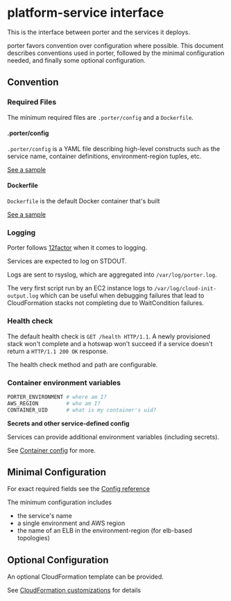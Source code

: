 platform-service interface
==========================

This is the interface between porter and the services it deploys.

porter favors convention over configuration where possible. This document
describes conventions used in porter, followed by the minimal configuration
needed, and finally some optional configuration.

Convention
----------

### Required Files

The minimum required files are `.porter/config` and a `Dockerfile`.

#### .porter/config

`.porter/config` is a YAML file describing high-level constructs such as the
service name, container definitions, environment-region tuples, etc.

[See a sample](../../sample_project/.porter/config)

#### Dockerfile

`Dockerfile` is the default Docker container that's built

[See a sample](../../sample_project/Dockerfile)

### Logging

Porter follows [12factor](http://12factor.net/logs) when it comes to logging.

Services are expected to log on STDOUT.

Logs are sent to rsyslog, which are aggregated into `/var/log/porter.log`.

The very first script run by an EC2 instance logs to
`/var/log/cloud-init-output.log` which can be useful when debugging failures
that lead to CloudFormation stacks not completing due to WaitCondition failures.

### Health check

The default health check is `GET /health HTTP/1.1`. A newly provisioned stack
won't complete and a hotswap won't succeed if a service doesn't return a
`HTTP/1.1 200 OK` response.

The health check method and path are configurable.

### Container environment variables

```bash
PORTER_ENVIRONMENT # where am I?
AWS_REGION         # who am I?
CONTAINER_UID      # what is my container's uid?
```

**Secrets and other service-defined config**

Services can provide additional environment variables (including secrets).

See [Container config](container-config.md) for more.

Minimal Configuration
---------------------

For exact required fields see the [Config reference](config-reference.md)

The minimum configuration includes

- the service's name
- a single environment and AWS region
- the name of an ELB in the environment-region (for elb-based topologies)

Optional Configuration
----------------------

An optional CloudFormation template can be provided.

See [CloudFormation customizations](cfn-customizations.md) for details
